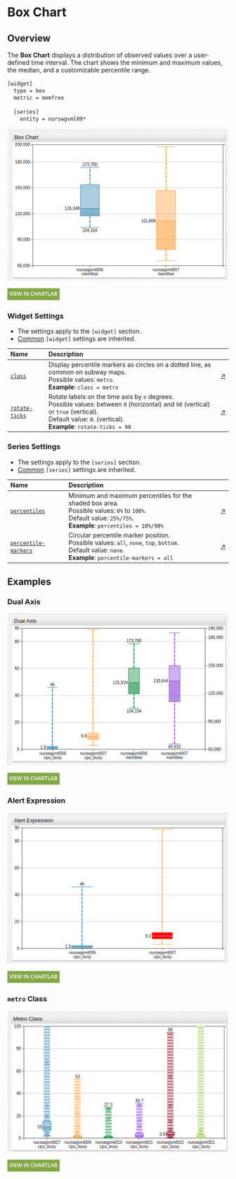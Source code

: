 # Box Chart

## Overview

The **Box Chart** displays a distribution of observed values over a user-defined time interval. The chart shows the minimum and maximum values, the median, and a customizable percentile range.

```ls
[widget]
  type = box
  metric = memfree

  [series]
    entity = nurswgvml00*
```

![](./images/box-chart-title-2.png)

[![](../../images/button.png)](https://apps.axibase.com/chartlab/50fe6882)

### Widget Settings

* The settings apply to the `[widget]` section.
* [Common](../shared/README.md#widget-settings) `[widget]` settings are inherited.

Name |Description |&nbsp;
:--|:--|:--
<a name="class"></a>[`class`](#class)| Display percentile markers as circles on a dotted line, as common on subway maps.<br>Possible values: `metro`.<br>**Example**: `class = metro`| [↗](https://apps.axibase.com/chartlab/faf87dd1)
<a name="rotate-ticks"></a>[`rotate-ticks`](#rotate-ticks)| Rotate labels on the time axis by `n` degrees.<br>Possible values: between `0` (horizontal) and `90` (vertical) or `true` (vertical).<br>Default value: `0`. (vertical).<br>**Example**: `rotate-ticks = 90`| [↗](https://apps.axibase.com/chartlab/a1df8d83)

### Series Settings

* The settings apply to the `[series]` section.
* [Common](../shared/README.md) `[series]` settings are inherited.

Name |Description |&nbsp;
:--|:--|:--
<a name="percentiles"></a>[`percentiles`](#percentiles)| Minimum and maximum percentiles for the shaded box area.<br>Possible values: `0%` to `100%`.<br>Default value: `25%/75%`.<br>**Example**: `percentiles = 10%/90%`| [↗](https://apps.axibase.com/chartlab/8b0f5ea7)
<a name="percentile-markers"></a>[`percentile-markers`](#percentile-markers)| Circular percentile marker position.<br>Possible values: `all`, `none`, `top`, `bottom`.<br>Default value: `none`.<br>**Example**: `percentile-markers = all`|[↗](https://apps.axibase.com/chartlab/be900687)

## Examples

### Dual Axis

![](./images/dual-axis.png)

[![](../../images/button.png)](https://apps.axibase.com/chartlab/8544efb0)

### Alert Expression

![](./images/alert-expression-1.png)

[![](../../images/button.png)](https://apps.axibase.com/chartlab/84397e8d)

### `metro` Class

![](./images/metro-class-image.png)

[![](../../images/button.png)](https://apps.axibase.com/chartlab/61dd4397)
